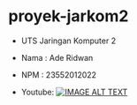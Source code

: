# proyek-jarkom2
- UTS Jaringan Komputer 2
- Nama : Ade Ridwan
- NPM  : 23552012022

- Youtube: 
[![IMAGE ALT TEXT](http://img.youtube.com/vi/pu3TMQRTrsI/0.jpg)](http://www.youtube.com/watch?v=pu3TMQRTrsI "Video Title")
